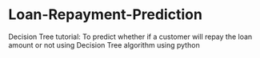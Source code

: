 # Loan-Repayment-Prediction
Decision Tree tutorial: To predict whether if a customer will repay the loan amount or not using Decision Tree algorithm using python
